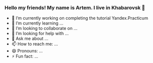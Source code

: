 ### Hello my friends! My name is Artem. I live in Khabarovsk 👋
- 🔭 I’m currently working on completing the tutorial Yandex.Practicum
- 🌱 I’m currently learning ...
- 👯 I’m looking to collaborate on ...
- 🤔 I’m looking for help with ...
- 💬 Ask me about ...
- 📫 How to reach me: ...
- 😄 Pronouns: ...
- ⚡ Fun fact: ...
<!--
**Artyom-Shirnin/Artyom-Shirnin** is a ✨ _special_ ✨ repository because its `README.md` (this file) appears on your GitHub profile.

Here are some ideas to get you started:


-->
